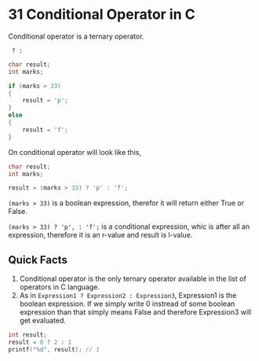 # 31 Conditional Operator in C

Conditional operator is a ternary operator.

```
 ? :
```

```c
char result;
int marks;

if (marks > 33)
{
    result = 'p';
}
else
{
    result = 'f';
}
```

On conditional operator will look like this,

```c
char result;
int marks;

result = (marks > 33) ? 'p' : 'f';
```

`(marks > 33)` is a boolean expression, therefor it will return either True or False.

`(marks > 33) ? 'p', : 'f';` is a conditional expression, whic is after all an expression, therefore it is an r-value and result is l-value.

## Quick Facts

1. Conditional operator is the only ternary operator available in the list of operators in C language.
2. As in `Expression1 ? Expression2 : Expression3`, Expression1 is the boolean expression. If we simply write 0 instread of some boolean expression than that simply means False and therefore Expression3 will get evaluated.
  ```c
  int result;
  result = 0 ? 2 : 1
  printf("%d", result); // 1
  ```
